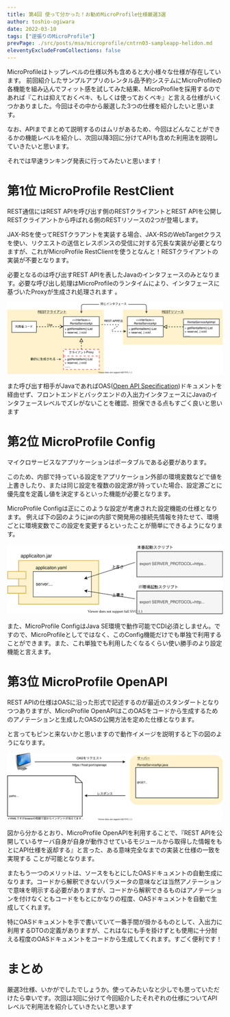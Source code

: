 ```yaml
---
title: 第4回 使って分かった！お勧めMicroProfile仕様厳選3選
author: toshio-ogiwara
date: 2022-03-10
tags: ["逆張りのMicroProfile"]
prevPage: ./src/posts/msa/microprofile/cntrn03-sampleapp-helidon.md
eleventyExcludeFromCollections: false
---
```


MicroProfileはトップレベルの仕様以外も含めると大小様々な仕様が存在しています。 前回紹介したサンプルアプリのレンタル品予約システムにMicroProfileの各機能を組み込んでフィット感を試してみた結果、MicroProfileを採用するのであれば『これは抑えておくベキ、もしくは使っておくベキ』と言える仕様がいくつかありました。今回はその中から厳選した3つの仕様を紹介したいと思います。

なお、APIまでまとめて説明するのはムリがあるため、今回はどんなことができるかの機能レベルを紹介し、次回以降3回に分けてAPIも含めた利用法を説明していきたいと思います。

それでは早速ランキング発表に行ってみたいと思います！

# 第1位 MicroProfile RestClient
REST通信にはREST APIを呼び出す側のRESTクライアントとREST APIを公開しRESTクライアントから呼ばれる側のRESTリソースの2つが登場します。

JAX-RSを使ってRESTクラアントを実装する場合、JAX-RSのWebTargetクラスを使い、リクエストの送信とレスポンスの受信に対する冗長な実装が必要となりますが、これがMicroProfile RestClientを使うとなんと！RESTクライアントの実装が不要となります。

必要となるのは呼び出すREST APIを表したJavaのインタフェースのみとなります。必要な呼び出し処理はMicroProfileのランタイムにより、インタフェースに基づいたProxyが生成され処理されます 。

![restclient](../../../img/mp/restclient.drawio.svg)

また呼び出す相手がJavaであればOAS([Open API Specification](https://spec.openapis.org/oas/latest.html))ドキュメントを経由せず、フロントエンドとバックエンドの入出力インタフェースにJavaのインタフェースレベルでズレがないことを確認、担保できる点もすごく良いと思います

# 第2位 MicroProfile Config
マイクロサービスなアプリケーションはポータブルである必要があります。

このため、内部で持っている設定をアプリケーション外部の環境変数などで値を上書きしたり、または同じ設定を複数の設定源が持っていた場合、設定源ごとに優先度を定義し値を決定するといった機能が必要となります。

MicroProfile Configは正にこのような設定が考慮された設定機能の仕様となります。
例えば下の図のようにjarの内部で開発用の接続先情報を持たせて、環境ごとに環境変数でこの設定を変更するといったことが簡単にできるようになります。

![config](../../../img/mp/config.drawio.svg)

また、MicroProfile ConfigはJava SE環境で動作可能でCDI必須としません。ですので、MicroProfileとしてではなく、このConfig機能だけでも単独で利用することができます。また、これ単独でも利用したくなるくらい使い勝手のより設定機能と言えます。

# 第3位 MicroProfile OpenAPI
REST APIの仕様はOASに沿った形式で記述するのが最近のスタンダートとなりつつありますが、MicroProfile OpenAPIはこのOASをコードから生成するためのアノテーションと生成したOASの公開方法を定めた仕様となります。

と言ってもピンと来ないかと思いますので動作イメージを説明すると下の図のようになります。

![openapi](../../../img/mp/openapi.drawio.svg)

図から分かるとおり、MicroProfile OpenAPIを利用することで、『REST APIを公開しているサーバ自身が自身が動作させているモジュールから取得した情報をもとにAPI仕様を返却する』と言った、ある意味完全なまでの実装と仕様の一致を実現する ことが可能となります。

またもう一つのメリットは、ソースをもとにしたOASドキュメントの自動生成になります。コードから解釈できないパラメータの意味などは当然アノテーションで意味を明示する必要がありますが、コードから解釈できるものはアノテーションを付けなくともコードをもとにかなりの程度、OASドキュメントを自動で生成してくれます。

特にOASドキュメントを手で書いていて一番手間が掛かるものとして、入出力に利用するDTOの定義がありますが、これはなにも手を掛けずとも使用に十分耐える程度のOASドキュメントをコードから生成してくれます。すごく便利です！

# まとめ
厳選3仕様、いかがでしたでしょうか。使ってみたいなと少しでも思っていただけたら幸いです。次回は3回に分けて今回紹介したそれぞれの仕様についてAPIレベルで利用法を紹介していきたいと思います


